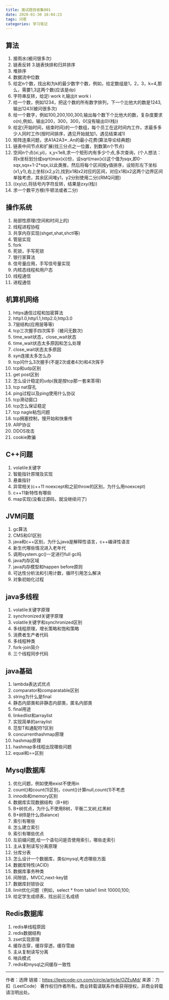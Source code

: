```yaml
---
title: 面试题目收集001
date: 2020-01-30 16:04:23
tags: 问答
categories: 学习笔记
---
```


## 算法

1. 接雨水(被问很多次)
2. 链表反转
3.链表快排和归并排序
4. 堆排序
5. 数据流中位数
6. 给定n个数，找出和为k的最少数字个数，例如，给定数组是1，2，3，k=4,那么，需要1,3这两个数(应该是dp)
7. 字符串反转，给定i work it,输出it work i
8. 给一个数，例如1234，把这个数的所有数字排列，下一个比他大的数是1243,输出1243(被问很多次)
9. 给一个数字，例如100,200,100,300,输出每个数下个比他大的数，复杂度要求o(n),例如，输出200，300，300，0(没有输出0)(栈))
10. 给定{开始时间，结束时间}的一个数组，每个员工在这时间内工作，求最多多少人同时工作(按时间排序，遇见开始就加1，遇见结束减1)
11. 矩阵连乘问题，求A1A2A3*..An的最小花费(算法导论经典题)
12. 链表中间节点和扩展(找三分点之一位置，到数第n个节点)
13. 空间n个点(xi,yi)，x,y<1e8,求一个矩形内有多少个点,多次查询，(个人想法：将x坐标划分成sqrt(max(x))份，设sqrt(max(x))这个值为sqx,即0-sqx,sqx+1-2*sqx,以此类推，然后将每个区间按y值排序，设矩形左下坐标(x1,y1),右上坐标(x2,y2),找到x1和x2对应的区间，对应x1和x2这两个边界区间单独考虑，其余区间堆y1，y2分别使用二分)(RMQ问题)
14. ((xy)z),将括号内字符反转，结果是zxy(栈))
15. 求一个数平方根(牛顿法或者二分)

## 操作系统

1. 局部性原理(空间和时间上的)
2. 线程进程协程
3. 共享内存实现(shget,shat,shctl等)
4. 管层实现
5. fork
6. 死锁，手写死锁
7. 银行家算法
8. 信号量应用，手写信号量实现
9. 内核态线程和用户态
10. 线程通信
11. 进程通信

## 机算机网络

1. https通信过程和加密算法
2. http1.0,http1.1,http2.0,http3.0
3. 7层结构(应用层等等)
4. tcp三次握手四次挥手（被问无数次)
5. time_wait状态，close_wait状态
6. time_wait状态太多原因和怎么处理
7. close_wait状态太多原因
8. syn连接太多怎么办
9. tcp问什么3次握手(不是2次或者4次)和4次挥手
10. tcp和udp区别
11. get post区别
12. 怎么设计稳定的udp(我是按tcp那一套来答得)
13. tcp nat穿孔
14. ping过程以及ping使用什么协议
15. tcp滑动窗口
16. tcp怎么保证稳定
17. tcp nagle粘包问题
18. tcp拥塞控制，慢开始和快重传
19. ARP协议
20. DDOS攻击
21. cookie欺骗

## C++问题

1. volatile关键字
2. 智能指针原理及实现
3. 悬垂指针
4. 异常相关(c++11 noexcept和之前throw的区别，为什么用noexcept)
5. c++11新特性有哪些
6. map实现(没看过源码，就没继续问了)

## JVM问题

1. gc算法
2. CMS和G1区别
3. java和c++区别，为什么java是解释性语言，c++编译性语言
4. 新生代哪些情况进入老年代
5. 调用system.gc()一定进行full gc吗
6. java内存区域
7. java内存模型和happen before原则
8. 可达性分析法和引用计数，循环引用怎么解决
9. 对象初始化过程

## java多线程

1. volatile关键字原理
2. synchronized关键字原理
3. volatile关键字和synchronized区别
4. 多线程原理，增长策略和饱和策略
5. 消费者生产者代码
6. 多线程种类
7. fork-join简介
8. 三个线程同步代码

## java基础

1. lambda表达式优点
2. comparator和comparatable区别
3. string为什么是final
4. 静态内部类和非静态内部类，匿名内部类
5. final用途
6. linkedlist和arraylist
7. 实现简单的arraylist
8. 范型T和通配符?区别
9. concurrenthashmap原理
10. hashmap原理
11. hashmap多线程出现哪些问题
12. equal和==区别

## Mysql数据库

1. 优化问题，例如使用exist不使用in
2. count()和count(1)区别，count()计算null,count(1)不考虑
3. innodb和memory区别
3. 数据库实现数据结构（B+树)
4. B+树优点，为什么不使用B树，平衡二叉树,红黑树
5. B+树B是什么(Balance)
6. 索引有哪些
7. 怎么建立索引
8. 索引有哪些优点
9. 左前缀问题,给一个语句问是否使用索引，哪些走索引
10. 主从复制读写分离原理
11. 分库分表
12. 怎么设计一个数据库，类似mysql,考虑哪些方面
13. 数据库特性(ACID)
14. 数据库事务种类
15. 间隙锁，MVCC,next-key锁
16. 数据库封锁协议
17. limit优化问题（例如，select * from table1 limit 10000,100;
18. 给定学生成绩表，找出前三名成绩

## Redis数据库

1. redis单线程原因
2. redis数据结构
3. zset实现原理
4. 缓存击穿，缓存穿透，缓存雪崩
5. 主从复制读写分离
6. 哨兵模式
7. redis和mysql之间缓存一致性

---
作者：选牌
链接：https://leetcode-cn.com/circle/article/OZEuMd/
来源：力扣（LeetCode）
著作权归作者所有。商业转载请联系作者获得授权，非商业转载请注明出处。